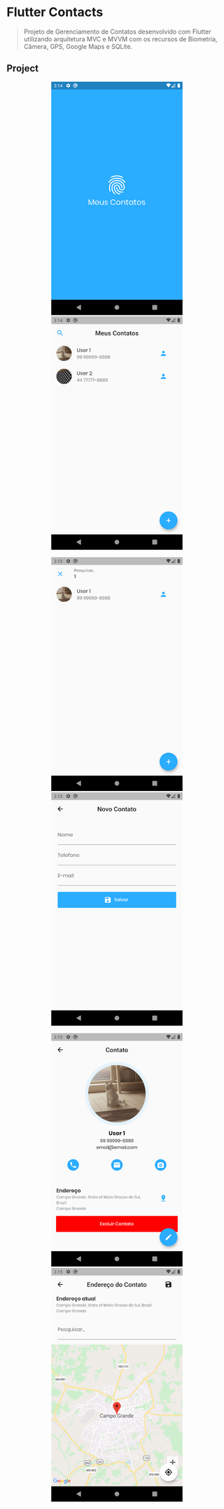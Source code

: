 # Flutter Contacts

> Projeto de Gerenciamento de Contatos desenvolvido com Flutter utilizando arquitetura MVC e MVVM com os recursos de Biometria, Câmera, GPS, Google Maps e SQLite.

## Project

<p align="center">
    <img src="prints/print1.png" alt="drawing" width="300"/>
    <img src="prints/print2.png" alt="drawing" width="300"/>
</p>
<p align="center">
    <img src="prints/print3.png" alt="drawing" width="300"/>
    <img src="prints/print4.png" alt="drawing" width="300"/>
</p>
<p align="center">
    <img src="prints/print5.png" alt="drawing" width="300"/>
    <img src="prints/print6.png" alt="drawing" width="300"/>
</p>
